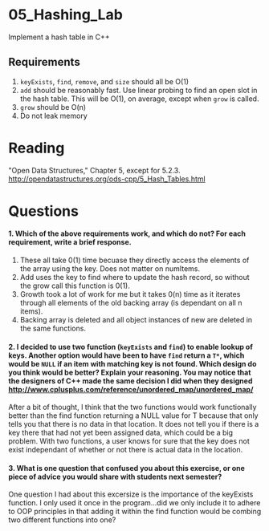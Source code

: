 05_Hashing_Lab
==============

Implement a hash table in C++

Requirements
------------

1. `keyExists`, `find`, `remove`, and `size` should all be O(1)
2. `add` should be reasonably fast. Use linear probing to find an open slot in the hash table. This will be O(1), on average, except when `grow` is called.
3. `grow` should be O(n)
4. Do not leak memory


Reading
=======
"Open Data Structures," Chapter 5, except for 5.2.3. http://opendatastructures.org/ods-cpp/5_Hash_Tables.html

Questions
=========

#### 1. Which of the above requirements work, and which do not? For each requirement, write a brief response.

1. These all take 0(1) time becuase they directly access the elements of the array using the key. Does not matter on numItems.
2. Add uses the key to find where to update the hash record, so without the grow call this function is 0(1).
3. Growth took a lot of work for me but it takes 0(n) time as it iterates through all elements of the old backing array (is dependant on all n items).
4. Backing array is deleted and all object instances of new are deleted in the same functions.

#### 2. I decided to use two function (`keyExists` and `find`) to enable lookup of keys. Another option would have been to have `find` return a `T*`, which would be `NULL` if an item with matching key is not found. Which design do you think would be better? Explain your reasoning. You may notice that the designers of C++ made the same decision I did when they designed http://www.cplusplus.com/reference/unordered_map/unordered_map/

After a bit of thought, I think that the two functions would work functionally better than the find function returning a NULL value for T because that only tells you that there is no data in that location. It does not tell you if there is a key there that had not yet been assigned data, which could be a big problem. With two functions, a user knows for sure that the key does not exist independant of whether or not there is actual data in the location.

#### 3. What is one question that confused you about this exercise, or one piece of advice you would share with students next semester?

One question I had about this excersize is the importance of the keyExists function. I only used it once in the program...did we only include it to adhere to OOP principles in that 
adding it within the find function would be combing two different functions into one?